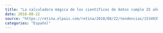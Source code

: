 ```yaml
---
title: "La calculadora mágica de los científicos de datos cumple 25 años"
date: 2018-08-22
source: "https://retina.elpais.com/retina/2018/08/22/tendencias/1534935352_747125.html"
categories: "Español"
---
```

